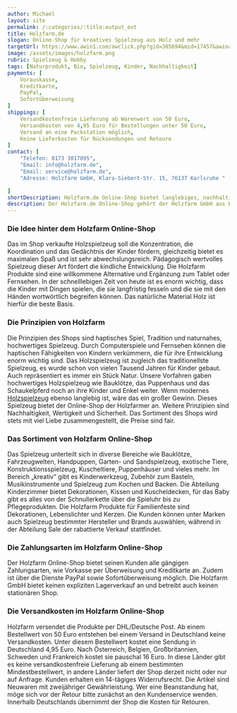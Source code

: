 ```yaml
---
author: Michael
layout: site
permalink: /:categories/:title:output_ext
title: Holzfarm.de
slogan: Online-Shop für kreatives Spielzeug aus Holz und mehr
targetUrl: https://www.awin1.com/awclick.php?gid=385694&mid=17457&awinaffid=731132&linkid=2605250&clickref=
image: /assets/images/holzfarm.png
rubric: Spielzeug & Hobby
tags: [Naturprodukt, Bio, Spielzeug, Kinder, Nachhaltigkeit]
payments: [
    Vorauskasse,
    Kreditkarte,
    PayPal,
    Sofortüberweisung
]
shippings: [
    Versandkostenfreie Lieferung ab Warenwert von 50 Euro,
    Versandkosten von 4,95 Euro für Bestellungen unter 50 Euro,
    Versand an eine Packstation möglich,
    Keine Lieferkosten für Rücksendungen und Retoure
]
contact: [
    "Telefon: 0173 3017095",
    "Email: info@holzfarm.de",
    "Email: service@holzfarm.de",
    "Adresse: Holzfarm GmbH, Klara-Siebert-Str. 15, 76137 Karlsruhe "

]
shortDescription: Holzfarm.de Online-Shop bietet langlebiges, nachhaltiges und hochwertiges Spielzeug aus Holz für die Stärkung der Koordination und Konzentration.
description: Der Holzfarm.de Online-Shop gehört der Holzfarm GmbH aus Karlsruhe. <!--weiterlesen--> Der Shop verkauft Spielzeug aus Holz, das eine sehr lange Tradition hat. Die betreibenden Holzfarmer sind zwei schleswig-holsteinische Familien, die hochwertiges, langlebiges und nachhaltiges Spielzeug lieben. Sie haben ihre eigenen Kinder damit spielen lassen und wissen daher, wie sehr gutes Spielzeug die Kreativität und Fantasie von Kindern beflügeln kann.
---
```


### Die Idee hinter dem Holzfarm Online-Shop

Das im Shop verkaufte Holzspielzeug soll die Konzentration, die Koordination und das Gedächtnis der Kinder fördern, gleichzeitig bietet es maximalen Spaß und ist sehr abwechslungsreich. Pädagogisch wertvolles Spielzeug dieser Art fördert die kindliche Entwicklung. Die Holzfarm Produkte sind eine willkommene Alternative und Ergänzung zum Tablet oder Fernsehen. In der schnelllebigen Zeit von heute ist es enorm wichtig, dass die Kinder mit Dingen spielen, die sie langfristig fesseln und die sie mit den Händen wortwörtlich begreifen können. Das natürliche Material Holz ist hierfür die beste Basis.

### Die Prinzipien von Holzfarm

Die Prinzipien des Shops sind haptisches Spiel, Tradition und naturnahes, hochwertiges Spielzeug. Durch Computerspiele und Fernsehen können die haptischen Fähigkeiten von Kindern verkümmern, die für ihre Entwicklung enorm wichtig sind. Das Holzspielzeug ist zugleich das traditionellste Spielzeug, es wurde schon von vielen Tausend Jahren für Kinder gebaut. Auch repräsentiert es immer ein Stück Natur. Unsere Vorfahren gaben hochwertiges Holzspielzeug wie Bauklötze, das Puppenhaus und das Schaukelpferd noch an ihre Kinder und Enkel weiter. Wenn modernes <a href="https://www.holzfarm.de/content/ueber-uns/">Holzspielzeug</a> ebenso langlebig ist, wäre das ein großer Gewinn. Dieses Spielzeug bietet der Online-Shop der Holzfarmer an. Weitere Prinzipien sind Nachhaltigkeit, Wertigkeit und Sicherheit. Das Sortiment des Shops wird stets mit viel Liebe zusammengestellt, die Preise sind fair.

### Das Sortiment von Holzfarm Online-Shop

Das Spielzeug unterteilt sich in diverse Bereiche wie Bauklötze, Fahrzeugwelten, Handpuppen, Garten- und Sandspielzeug, exotische Tiere, Konstruktionsspielzeug, Kuscheltiere, Puppenhäuser und vieles mehr. Im Bereich „kreativ“ gibt es Kinderwerkzeug, Zubehör zum Basteln, Musikinstrumente und Spielzeug zum Kochen und Backen. Die Abteilung Kinderzimmer bietet Dekorationen, Kissen und Kuscheldecken, für das Baby gibt es alles von der Schnullerkette über die Spieluhr bis zu Pflegeprodukten. Die Holzfarm Produkte für Familienfeste sind Dekorationen, Lebenslichter und Kerzen. Die Kunden können unter Marken auch Spielzeug bestimmter Hersteller und Brands auswählen, während in der Abteilung Sale der rabattierte Verkauf stattfindet.

### Die Zahlungsarten im Holzfarm Online-Shop

Der Holzfarm Online-Shop bietet seinen Kunden alle gängigen Zahlungsarten, wie Vorkasse per Überweisung und Kreditkarte an. Zudem ist über die Dienste PayPal sowie Sofortüberweisung möglich. Die Holzfarm GmbH bietet keinen expliziten Lagerverkauf an und betreibt auch keinen stationären Shop.

### Die Versandkosten im Holzfarm Online-Shop

Holzfarm versendet die Produkte per DHL/Deutsche Post. Ab einem Bestellwert von 50 Euro entstehen bei einem Versand in Deutschland keine Versandkosten. Unter diesem Bestellwert kostet eine Sendung in Deutschland 4,95 Euro. Nach Österreich, Belgien, Großbritannien, Schweden und Frankreich kostet sie pauschal 16 Euro. In diese Länder gibt es keine versandkostenfreie Lieferung ab einem bestimmten Mindestbestellwert, in andere Länder liefert der Shop derzeit nicht oder nur auf Anfrage. Kunden erhalten ein 14-tägiges Widerrufsrecht. Die Artikel sind Neuwaren mit zweijähriger Gewährleistung. Wer eine Beanstandung hat, möge sich vor der Retour bitte zunächst an den Kundenservice wenden. Innerhalb Deutschlands übernimmt der Shop die Kosten für Retouren.